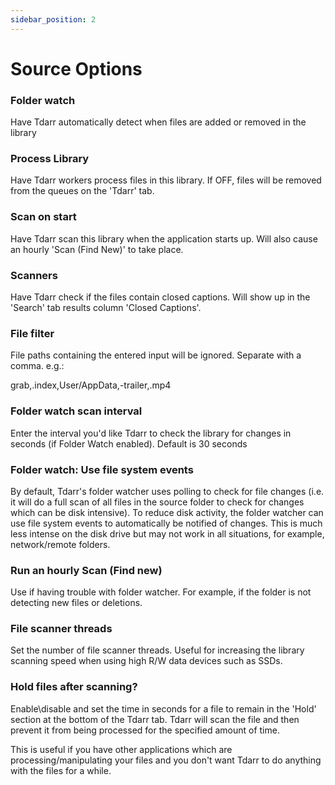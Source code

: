 ```yaml
---
sidebar_position: 2
---
```


# Source Options

### Folder watch
Have Tdarr automatically detect when files are added or removed in the library


### Process Library
Have Tdarr workers process files in this library. If OFF, files will be removed from the queues on the 'Tdarr' tab.


### Scan on start
Have Tdarr scan this library when the application starts up. Will also cause an hourly 'Scan (Find New)' to take place.


### Scanners
Have Tdarr check if the files contain closed captions. Will show up in the 'Search' tab results column 'Closed Captions'.


### File filter
File paths containing the entered input will be ignored. Separate with a comma. e.g.:

grab,.index,User/AppData,-trailer,.mp4

### Folder watch scan interval
Enter the interval you'd like Tdarr to check the library for changes in seconds (if Folder Watch enabled). Default is 30 seconds


### Folder watch: Use file system events
By default, Tdarr's folder watcher uses polling to check for file changes (i.e. it will do a full scan of all files in the source folder to check for changes which can be disk intensive). To reduce disk activity, the folder watcher can use file system events to automatically be notified of changes. This is much less intense on the disk drive but may not work in all situations, for example, network/remote folders.

### Run an hourly Scan (Find new)
Use if having trouble with folder watcher. For example, if the folder is not detecting new files or deletions.

### File scanner threads
Set the number of file scanner threads. Useful for increasing the library scanning speed when using high R/W data devices such as SSDs.

### Hold files after scanning?
Enable\\disable and set the time in seconds for a file to remain in the 'Hold' section at the bottom of the Tdarr tab. Tdarr will scan the file and then prevent it from being processed for the specified amount of time.

This is useful if you have other applications which are processing/manipulating your files and you don't want Tdarr to do anything with the files for a while.
